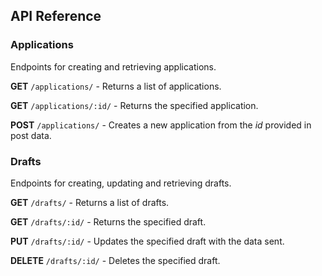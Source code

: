 ## API Reference

### Applications

Endpoints for creating and retrieving applications.

**GET** `/applications/` - Returns a list of applications.

**GET** `/applications/:id/` - Returns the specified application.

**POST** `/applications/` - Creates a new application from the _id_ provided in post data.

### Drafts

Endpoints for creating, updating and retrieving drafts.

**GET** `/drafts/` - Returns a list of drafts.

**GET** `/drafts/:id/` - Returns the specified draft.

**PUT** `/drafts/:id/` - Updates the specified draft with the data sent.

**DELETE** `/drafts/:id/` - Deletes the specified draft.



